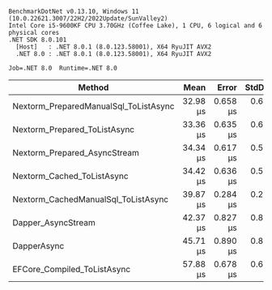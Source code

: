 ```

BenchmarkDotNet v0.13.10, Windows 11 (10.0.22621.3007/22H2/2022Update/SunValley2)
Intel Core i5-9600KF CPU 3.70GHz (Coffee Lake), 1 CPU, 6 logical and 6 physical cores
.NET SDK 8.0.101
  [Host]   : .NET 8.0.1 (8.0.123.58001), X64 RyuJIT AVX2
  .NET 8.0 : .NET 8.0.1 (8.0.123.58001), X64 RyuJIT AVX2

Job=.NET 8.0  Runtime=.NET 8.0  

```
| Method                                | Mean     | Error    | StdDev   | Gen0   | Gen1   | Allocated |
|-------------------------------------- |---------:|---------:|---------:|-------:|-------:|----------:|
| Nextorm_PreparedManualSql_ToListAsync | 32.98 μs | 0.658 μs | 0.676 μs | 0.3052 |      - |   1.66 KB |
| Nextorm_Prepared_ToListAsync          | 33.36 μs | 0.635 μs | 0.624 μs | 0.3052 |      - |   1.66 KB |
| Nextorm_Prepared_AsyncStream          | 34.34 μs | 0.617 μs | 0.578 μs | 0.3052 |      - |   1.63 KB |
| Nextorm_Cached_ToListAsync            | 34.42 μs | 0.636 μs | 0.595 μs | 0.4883 |      - |   2.36 KB |
| Nextorm_CachedManualSql_ToListAsync   | 39.87 μs | 0.284 μs | 0.252 μs | 0.4883 |      - |   2.48 KB |
| Dapper_AsyncStream                    | 42.37 μs | 0.827 μs | 0.885 μs | 0.3662 |      - |    1.8 KB |
| DapperAsync                           | 45.71 μs | 0.890 μs | 0.832 μs | 0.3662 |      - |   1.88 KB |
| EFCore_Compiled_ToListAsync           | 57.88 μs | 0.678 μs | 0.634 μs | 1.5259 | 0.4883 |   7.19 KB |
